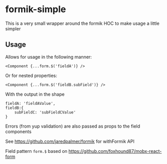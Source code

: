 # formik-simple

This is a very small wrapper around the formik HOC to make usage a little simpler

## Usage

Allows for usage in the following manner:

```
<Component {...form.$('fieldA')} />
```
Or for nested properties:
```
<Component {...form.$('fieldB.subField')} />
```
With the output in the shape
```
fieldA: 'fieldAValue',
fieldB:{
    subFieldC: 'subFieldCValue'
}
```

Errors (from yup validation) are also passed as props to the field components

See https://github.com/jaredpalmer/formik for withFormik API

Field pattern `form.$` based on https://github.com/foxhound87/mobx-react-form
